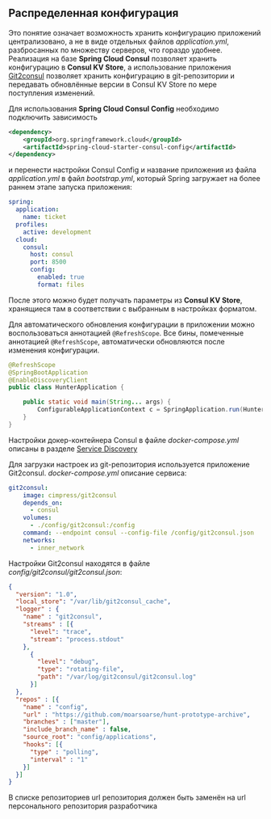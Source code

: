 ## Распределенная конфигурация

Это понятие означает возможность хранить конфигурацию приложений централизовано, а не в виде отдельных файлов *application.yml*, разбросанных по множеству серверов, что гораздо удобнее. Реализация на базе **Spring Cloud Consul** позволяет хранить конфигурацию в **Consul KV Store**, а использование приложения [Git2consul](https://github.com/breser/git2consul) позволяет хранить конфигурацию в git-репозитории и передавать обновлённые версии в Consul KV Store по мере поступления изменений.

Для использования **Spring Cloud Consul Config** необходимо подключить зависимость

```xml
<dependency>
	<groupId>org.springframework.cloud</groupId>
    <artifactId>spring-cloud-starter-consul-config</artifactId>
</dependency>
```

и перенести настройки Consul Config и название приложения из файла *application.yml* в файл *bootstrap.yml*, который Spring загружает на более раннем этапе запуска приложения:

```yaml
spring:
  application:
    name: ticket
  profiles:
    active: development
  cloud:
    consul:
      host: consul
      port: 8500
      config:
        enabled: true
        format: files
```

После этого можно будет получать параметры из **Consul KV Store**, хранящиеся там в соответствии с выбранным в настройках форматом.

Для автоматического обновления конфигурации в приложении можно воспользоваться аннотацией `@RefreshScope`. Все бины, помеченные аннотацией `@RefreshScope`, автоматически обновляются после изменения конфигурации.

```java
@RefreshScope
@SpringBootApplication
@EnableDiscoveryClient
public class HunterApplication {

    public static void main(String... args) {
        ConfigurableApplicationContext c = SpringApplication.run(HunterApplication.class, args);
    }
}
```

Настройки докер-контейнера Consul в файле *docker-compose.yml* описаны в разделе [Service Discovery](https://structurizr.kbinform.ru/workspace/2/documentation/Hunt/Consul#service-discovery)

Для загрузки настроек из git-репозитория используется приложение Git2consul. *docker-compose.yml* описание сервиса:

```yaml
git2consul:
    image: cimpress/git2consul
    depends_on:
      - consul
    volumes:
      - ./config/git2consul:/config
    command: --endpoint consul --config-file /config/git2consul.json
    networks:
      - inner_network
```

Настройки Git2consul находятся в файле *config/git2consul/git2consul.json*:

```json
{
  "version": "1.0",
  "local_store": "/var/lib/git2consul_cache",
  "logger" : {
    "name" : "git2consul",
    "streams" : [{
      "level": "trace",
      "stream": "process.stdout"
    },
      {
        "level": "debug",
        "type": "rotating-file",
        "path": "/var/log/git2consul/git2consul.log"
      }]
  },
  "repos" : [{
    "name" : "config",
    "url" : "https://github.com/moarsoarse/hunt-prototype-archive",
    "branches" : ["master"],
    "include_branch_name" : false,
    "source_root": "config/applications",
    "hooks": [{
      "type" : "polling",
      "interval" : "1"
    }]
  }]
}
```

В списке репозиториев url репозитория должен быть заменён на url персонального репозитория разработчика